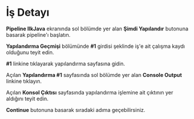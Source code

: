# İş Detayı

**Pipeline IlkJava** ekranında sol bölümde yer alan **Şimdi Yapılandır** butonuna basarak pipeline'ı başlatın.

**Yapılandırma Geçmişi** bölümünde **#1** girdisi şeklinde iş'e ait çalışma kaydı olduğunu teyit edin.

**#1** linkine tıklayarak yapılandırma sayfasına gidin.

Açılan **Yapılandırma #1** sayfasında sol bölümde yer alan **Console Output** linkine tıklayın.

Açılan **Konsol Çıktısı** sayfasında yapılandırma işlemine ait çıktının yer aldığını teyit edin.

**Continue** butonuna basarak sıradaki adıma geçebilirsiniz.